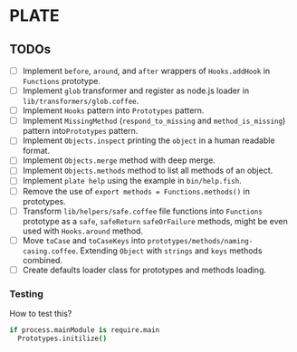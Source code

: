 # PLATE

## TODOs

- [ ] Implement `before`, `around`, and `after` wrappers of `Hooks.addHook` in `Functions` prototype.
- [ ] Implement `glob` transformer and register as node.js loader in `lib/transformers/glob.coffee`.
- [ ] Implement `Hooks` pattern into `Prototypes` pattern.
- [ ] Implement `MissingMethod` (`respond_to_missing` and `method_is_missing`) pattern into`Prototypes` pattern.
- [ ] Implement `Objects.inspect` printing the `object` in a human readable format.
- [ ] Implement `Objects.merge` method with deep merge.
- [ ] Implement `Objects.methods` method to list all methods of an object.
- [ ] Implement `plate help` using the example in `bin/help.fish`.
- [ ] Remove the use of `export methods = Functions.methods()` in prototypes.
- [ ] Transform `lib/helpers/safe.coffee` file functions into `Functions` prototype as a `safe`, `safeReturn` `safeOrFailure` methods, might be even used with `Hooks.around` method.
- [ ] Move `toCase` and `toCaseKeys` into `prototypes/methods/naming-casing.coffee`. Extending `Object` with `strings` and `keys` methods combined.
- [ ] Create defaults loader class for prototypes and methods loading.

### Testing

How to test this?

```coffeescript
if process.mainModule is require.main
  Prototypes.initilize()
```
